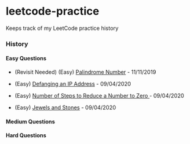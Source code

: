 # leetcode-practice
Keeps track of my LeetCode practice history

### History
#### Easy Questions
- (Revisit Needed) (Easy) [Palindrome Number](https://leetcode.com/problems/palindrome-number/) - 11/11/2019

- (Easy) [Defanging an IP Address](https://leetcode.com/problems/defanging-an-ip-address/) - 09/04/2020

- (Easy) [Number of Steps to Reduce a Number to Zero ](https://leetcode.com/problems/number-of-steps-to-reduce-a-number-to-zero) - 09/04/2020

- (Easy) [Jewels and Stones](https://leetcode.com/problems/jewels-and-stones/) - 09/04/2020

#### Medium Questions

#### Hard Questions
